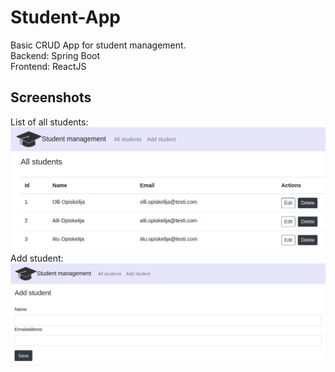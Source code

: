# Student-App
Basic CRUD App for student management. <br>
Backend: Spring Boot <br>
Frontend: ReactJS

## Screenshots
List of all students:
![StudentList](https://github.com/iisihe/Student-App/blob/master/images/StudentList.png)
Add student:
![AddStudent](https://github.com/iisihe/Student-App/blob/master/images/AddStudent.png)
